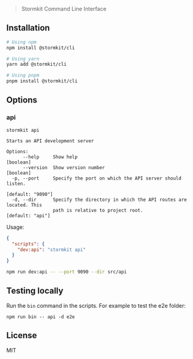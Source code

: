 > Stormkit Command Line Interface

## Installation

```bash
# Using npm
npm install @stormkit/cli

# Using yarn
yarn add @stormkit/cli

# Using pnpm
pnpm install @stormkit/cli
```

## Options

### api

```
stormkit api

Starts an API development server

Options:
      --help     Show help                                             [boolean]
      --version  Show version number                                   [boolean]
  -p, --port     Specify the port on which the API server should listen.
                                                               [default: "9090"]
  -d, --dir      Specify the directory in which the API routes are located. This
                 path is relative to project root.              [default: "api"]
```

Usage:


```json
{
  "scripts": {
    "dev:api": "stormkit api"
  }
}
```

```bash
npm run dev:api -- --port 9090 --dir src/api
```

## Testing locally

Run the `bin` command in the scripts. For example to test the e2e folder:

```
npm run bin -- api -d e2e
```

## License

MIT